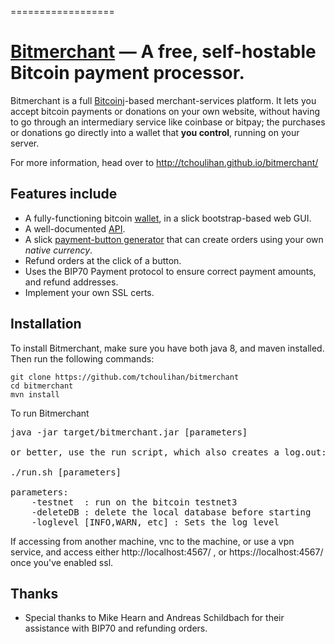 
==================


[Bitmerchant](http://tchoulihan.github.io/bitmerchant/) &mdash; A free, self-hostable Bitcoin payment processor.
==========


Bitmerchant is a full [Bitcoinj](https://github.com/bitcoinj/bitcoinj)-based merchant-services platform. It lets you accept bitcoin payments or donations on your own website, without having to go through an intermediary service like coinbase or bitpay; the purchases or donations go directly into a wallet that **you control**, running on your server.



For more information, head over to http://tchoulihan.github.io/bitmerchant/

## Features include
* A fully-functioning bitcoin [wallet](http://imgur.com/a/laYYn), in a slick bootstrap-based web GUI. 
* A well-documented [API](http://tchoulihan.github.io/bitmerchant/api.html).
* A slick [payment-button generator](http://imgur.com/a/laYYn) that can create orders using your own *native currency*.
* Refund orders at the click of a button.
* Uses the BIP70 Payment protocol to ensure correct payment amounts, and refund addresses.
* Implement your own SSL certs.


## Installation

To install Bitmerchant, make sure you have both java 8, and maven installed. Then run the following commands:
```
git clone https://github.com/tchoulihan/bitmerchant
cd bitmerchant
mvn install
```


To run Bitmerchant

<pre>
java -jar target/bitmerchant.jar [parameters]

or better, use the run script, which also creates a log.out:

./run.sh [parameters]

parameters:
	-testnet  : run on the bitcoin testnet3
	-deleteDB : delete the local database before starting
	-loglevel [INFO,WARN, etc] : Sets the log level
</pre>

If accessing from another machine, vnc to the machine, or use a vpn service, and access either
http://localhost:4567/ , or
https://localhost:4567/ once you've enabled ssl.




## Thanks
* Special thanks to Mike Hearn and Andreas Schildbach for their assistance with BIP70 and refunding orders.

